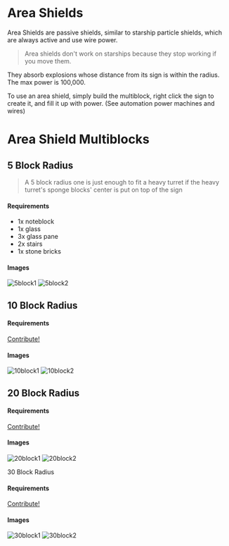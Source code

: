 # Area Shields
Area Shields are passive shields, similar to starship particle shields,
which are always active and use wire power.

> Area shields don't work on starships
> because they stop working if you move them.

They absorb explosions whose distance from its sign is within the radius.
The max power is 100,000.

To use an area shield, simply build the multiblock,
right click the sign to create it, and fill it up with power.
(See automation power machines and wires)

# Area Shield Multiblocks
## 5 Block Radius
> A 5 block radius one is just enough to fit a heavy turret
> if the heavy turret's sponge blocks' center is put on top of the sign

#### Requirements
* 1x noteblock
* 1x glass
* 3x glass pane
* 2x stairs
* 1x stone bricks

#### Images
![5block1]
![5block2]

## 10 Block Radius
#### Requirements
[Contribute!](/wiki/contributing)

#### Images
![10block1]
![10block2]

## 20 Block Radius
#### Requirements
[Contribute!](/wiki/contributing)

#### Images
![20block1]
![20block2]

30 Block Radius
#### Requirements
[Contribute!](/wiki/contributing)

#### Images
![30block1]
![30block2]

[5block1]: https://forum.starlegacy.net/uploads/default/original/1X/21bce726bc7ed2afe8baef3b94daf62ea65dacbe.jpeg
[5block2]: https://forum.starlegacy.net/uploads/default/original/1X/659df0eba8c836a65bbe675eeb0c872e74add04a.jpeg

[10block1]: https://forum.starlegacy.net/uploads/default/original/1X/b8d0e5fee93c5bdfe88d01b9b3d514aa4e8182c1.jpeg
[10block2]: https://forum.starlegacy.net/uploads/default/original/1X/166f078a11beece5972763f8487b4a9d0392fc91.jpeg

[20block1]: https://forum.starlegacy.net/uploads/default/original/1X/2e9e985e062b8bf62e8dcb57d53a7fb106dd48de.jpeg
[20block2]: https://forum.starlegacy.net/uploads/default/original/1X/53a5726796f3c5d85c0e8f7f42b9c14b1afd5bc3.jpeg

[30block1]: https://forum.starlegacy.net/uploads/default/original/1X/96ee0ef2bd5f29b2329092e5c3d702762c22c1b6.jpeg
[30block2]: https://forum.starlegacy.net/uploads/default/original/1X/773b770940a6cf7bbd7caabb79efbe27cd2ae607.jpeg